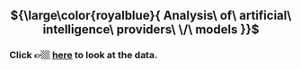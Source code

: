 <div align="center">

  ## ${\large\color{royalblue}{ Analysis\ of\ artificial\ intelligence\ providers\ \/\ models }}$

</div>

### Click 👉🏼 [here](https://ixi-enki.github.io/artificial-intelligence-provider-analysis/) to look at the data.  
